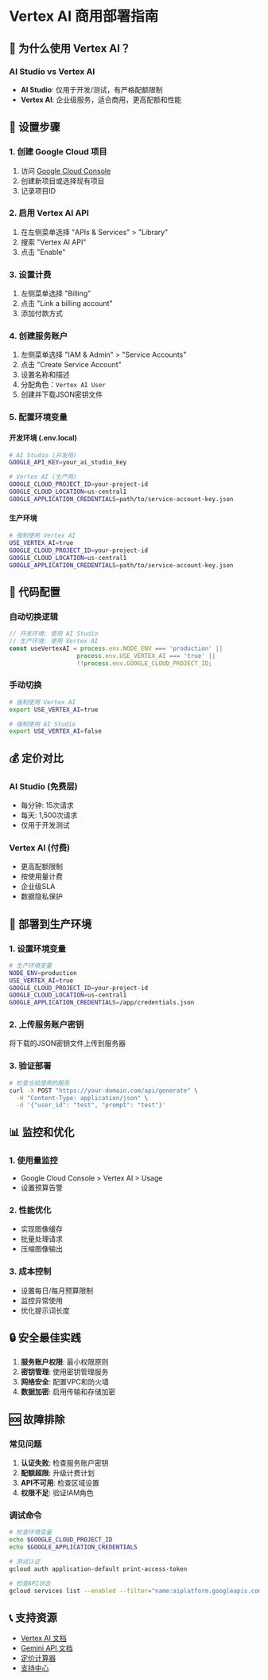 # Vertex AI 商用部署指南

## 🏢 为什么使用 Vertex AI？

### AI Studio vs Vertex AI
- **AI Studio**: 仅用于开发/测试，有严格配额限制
- **Vertex AI**: 企业级服务，适合商用，更高配额和性能

## 🚀 设置步骤

### 1. 创建 Google Cloud 项目
1. 访问 [Google Cloud Console](https://console.cloud.google.com/)
2. 创建新项目或选择现有项目
3. 记录项目ID

### 2. 启用 Vertex AI API
1. 在左侧菜单选择 "APIs & Services" > "Library"
2. 搜索 "Vertex AI API"
3. 点击 "Enable"

### 3. 设置计费
1. 左侧菜单选择 "Billing"
2. 点击 "Link a billing account"
3. 添加付款方式

### 4. 创建服务账户
1. 左侧菜单选择 "IAM & Admin" > "Service Accounts"
2. 点击 "Create Service Account"
3. 设置名称和描述
4. 分配角色：`Vertex AI User`
5. 创建并下载JSON密钥文件

### 5. 配置环境变量

#### 开发环境 (.env.local)
```bash
# AI Studio (开发用)
GOOGLE_API_KEY=your_ai_studio_key

# Vertex AI (生产用)
GOOGLE_CLOUD_PROJECT_ID=your-project-id
GOOGLE_CLOUD_LOCATION=us-central1
GOOGLE_APPLICATION_CREDENTIALS=path/to/service-account-key.json
```

#### 生产环境
```bash
# 强制使用 Vertex AI
USE_VERTEX_AI=true
GOOGLE_CLOUD_PROJECT_ID=your-project-id
GOOGLE_CLOUD_LOCATION=us-central1
GOOGLE_APPLICATION_CREDENTIALS=path/to/service-account-key.json
```

## 🔧 代码配置

### 自动切换逻辑
```typescript
// 开发环境: 使用 AI Studio
// 生产环境: 使用 Vertex AI
const useVertexAI = process.env.NODE_ENV === 'production' || 
                   process.env.USE_VERTEX_AI === 'true' ||
                   !!process.env.GOOGLE_CLOUD_PROJECT_ID;
```

### 手动切换
```bash
# 强制使用 Vertex AI
export USE_VERTEX_AI=true

# 强制使用 AI Studio
export USE_VERTEX_AI=false
```

## 💰 定价对比

### AI Studio (免费层)
- 每分钟: 15次请求
- 每天: 1,500次请求
- 仅用于开发测试

### Vertex AI (付费)
- 更高配额限制
- 按使用量计费
- 企业级SLA
- 数据隐私保护

## 🚀 部署到生产环境

### 1. 设置环境变量
```bash
# 生产环境变量
NODE_ENV=production
USE_VERTEX_AI=true
GOOGLE_CLOUD_PROJECT_ID=your-project-id
GOOGLE_CLOUD_LOCATION=us-central1
GOOGLE_APPLICATION_CREDENTIALS=/app/credentials.json
```

### 2. 上传服务账户密钥
将下载的JSON密钥文件上传到服务器

### 3. 验证部署
```bash
# 检查当前使用的服务
curl -X POST "https://your-domain.com/api/generate" \
  -H "Content-Type: application/json" \
  -d '{"user_id": "test", "prompt": "test"}'
```

## 📊 监控和优化

### 1. 使用量监控
- Google Cloud Console > Vertex AI > Usage
- 设置预算告警

### 2. 性能优化
- 实现图像缓存
- 批量处理请求
- 压缩图像输出

### 3. 成本控制
- 设置每日/每月预算限制
- 监控异常使用
- 优化提示词长度

## 🔒 安全最佳实践

1. **服务账户权限**: 最小权限原则
2. **密钥管理**: 使用密钥管理服务
3. **网络安全**: 配置VPC和防火墙
4. **数据加密**: 启用传输和存储加密

## 🆘 故障排除

### 常见问题
1. **认证失败**: 检查服务账户密钥
2. **配额超限**: 升级计费计划
3. **API不可用**: 检查区域设置
4. **权限不足**: 验证IAM角色

### 调试命令
```bash
# 检查环境变量
echo $GOOGLE_CLOUD_PROJECT_ID
echo $GOOGLE_APPLICATION_CREDENTIALS

# 测试认证
gcloud auth application-default print-access-token

# 检查API状态
gcloud services list --enabled --filter="name:aiplatform.googleapis.com"
```

## 📞 支持资源

- [Vertex AI 文档](https://cloud.google.com/vertex-ai/docs)
- [Gemini API 文档](https://cloud.google.com/vertex-ai/docs/generative-ai/model-reference/gemini)
- [定价计算器](https://cloud.google.com/products/calculator)
- [支持中心](https://cloud.google.com/support)
